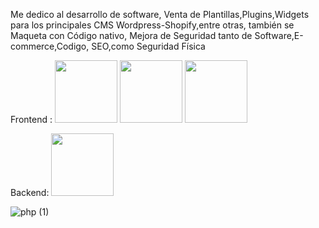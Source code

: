 
Me dedico al desarrollo de software, Venta de Plantillas,Plugins,Widgets para los principales CMS Wordpress-Shopify,entre otras, también se Maqueta con Código nativo, Mejora de Seguridad tanto de Software,E-commerce,Codigo, SEO,como Seguridad Física


Frontend :
<img src="https://cdn-icons-png.flaticon.com/512/5968/5968267.png" width="100" height="100" alt="" title="" class="img-small">
<img src="https://cdn-icons-png.flaticon.com/512/802/802251.png" width="100" height="100" alt="" title="" class="img-small">
<img src="https://cdn-icons-png.flaticon.com/512/5968/5968672.png" width="100" height="100" alt="" title="" class="img-small">

Backend:
<img src="[https://cdn-icons-png.flaticon.com/512/5968/5968672.png](https://www.flaticon.es/icono-gratis/php_5968332?term=php&page=1&position=2&origin=search&related_id=5968332)" width="100" height="100" alt="" title="" class="img-small">


![php (1)](https://user-images.githubusercontent.com/95058605/234448267-b147c304-4770-4629-b753-d9f5f17ba15b.png)
